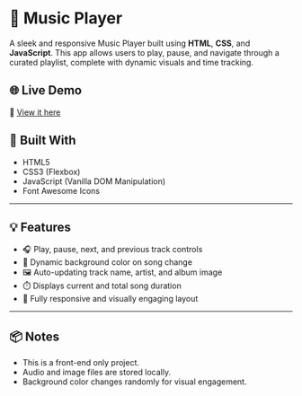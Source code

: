 
# 🎵 Music Player

A sleek and responsive Music Player built using **HTML**, **CSS**, and **JavaScript**. This app allows users to play, pause, and navigate through a curated playlist, complete with dynamic visuals and time tracking.

## 🌐 Live Demo
🔗 [View it here](https://rachel-thu.github.io/JS-Project_MusicPlayer/)


## 🔧 Built With

- HTML5
- CSS3 (Flexbox)
- JavaScript (Vanilla DOM Manipulation)
- Font Awesome Icons

---

## 💡 Features

- 🎧 Play, pause, next, and previous track controls  
- 🎨 Dynamic background color on song change  
- 🖼️ Auto-updating track name, artist, and album image  
- ⏱️ Displays current and total song duration  
- 📱 Fully responsive and visually engaging layout

---

## 📦 Notes

- This is a front-end only project.
- Audio and image files are stored locally.
- Background color changes randomly for visual engagement.


